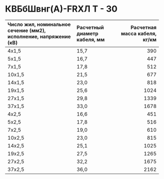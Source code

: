# КВБбШвнг(А)-FRХЛ Т - 30

| Число жил, номинальное сечение (мм2), исполнение, напряжение (кВ)   | Расчетный диаметр кабеля, мм   |   Расчетная масса кабеля, кг/км |
|:--------------------------------------------------------------------|:-------------------------------|--------------------------------:|
| 4х1,5                                                               | 15,7                           |                             390 |
| 5х1,5                                                               | 16,7                           |                             447 |
| 7х1,5                                                               | 17,8                           |                             512 |
| 10х1,5                                                              | 21,5                           |                             677 |
| 14х1,5                                                              | 23,0                           |                             818 |
| 19х1,5                                                              | 25,6                           |                            1024 |
| 27х1,5                                                              | 29,8                           |                            1339 |
| 37х1,5                                                              | 33,0                           |                            1678 |
| 4х2,5                                                               | 16,6                           |                             451 |
| 5х2,5                                                               | 17,8                           |                             516 |
| 7х2,5                                                               | 19,0                           |                             610 |
| 10х2,5                                                              | 23,0                           |                             815 |
| 14х2,5                                                              | 25,1                           |                            1025 |
| 19х2,5                                                              | 27,5                           |                            1265 |
| 27х2,5                                                              | 32,2                           |                            1675 |
| 37х2,5                                                              | 36,0                           |                            2162 |